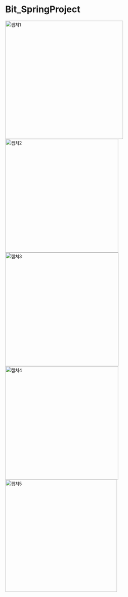 # Bit_SpringProject

<img width="372" alt="캡처1" src="https://user-images.githubusercontent.com/85377277/144369189-7aa131e2-d3cc-4df3-8176-9d8e679ef39a.PNG">

<img width="357" alt="캡처2" src="https://user-images.githubusercontent.com/85377277/144369222-0a5967f4-86e1-45d2-8277-6c897fd33b98.PNG">

<img width="358" alt="캡처3" src="https://user-images.githubusercontent.com/85377277/144369226-3f1224e1-aaf3-4540-b756-008af0fe9c86.PNG">

<img width="357" alt="캡처4" src="https://user-images.githubusercontent.com/85377277/144369237-c06db19a-4102-45b5-a1c6-f8fec3a36f15.PNG">

<img width="353" alt="캡처5" src="https://user-images.githubusercontent.com/85377277/144369246-c99a3b03-738e-4106-8792-946c228e4790.PNG">
